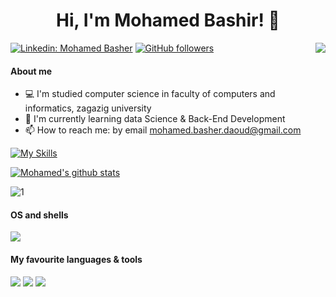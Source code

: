 
<h1 align="center">Hi, I'm Mohamed Bashir! 👋 </h1>
<img align="right" src="https://visitor-badge.laobi.icu/badge?page_id=pavlo_bondarenko_visitor_badge_simple&left_color=royalblue&right_color=black"  />

[![Linkedin: Mohamed Basher](https://img.shields.io/badge/-Mohamed%20Basher-blue?style=flat-square&logo=Linkedin&logoColor=white&link=https://www.linkedin.com/in/mohamed-basher/)](https://www.linkedin.com/in/mohamed-basher/)
[![GitHub followers](https://img.shields.io/github/followers/mohamedbashir?style=social)](https://github.com/mohamedbashir)


#### About me  
- 💻 I'm studied computer science in faculty of computers and informatics, zagazig university
- 🤖 I'm currently learning data Science & Back-End Development
- 📫 How to reach me: by email mohamed.basher.daoud@gmail.com

[![My Skills](https://skillicons.dev/icons?i=js,html,css,bootstrap,cs,py,django,dotnet,docker,git,github,vscode)](https://skillicons.dev)



[![Mohamed's github stats](https://github-readme-stats.vercel.app/api?username=mohamedbashir&theme=blue)](https://github.com/mohamedbashir/github-readme-stats)

![1](https://github-readme-stats.vercel.app/api/top-langs/?username=mohamedbashir&theme=blue)




#### OS and shells

![](https://img.shields.io/badge/OS-Windows-informational?style=flat&logo=windows&logoColor=white&color=0078D6)


#### My favourite languages & tools
![](https://img.shields.io/badge/Code-Python-informational?style=flat&logo=python&logoColor=white&color=3776AB)
![](https://img.shields.io/badge/Code-Javascript-yellow)
![](https://img.shields.io/badge/Code-CSharp-8A2BE2)

